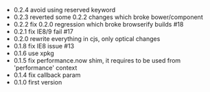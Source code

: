 - 0.2.4 avoid using reserved keyword
- 0.2.3 reverted some 0.2.2 changes which broke bower/component
- 0.2.2 fix 0.2.0 regression which broke browserify builds #18
- 0.2.1 fix IE8/9 fail #17
- 0.2.0 rewrite everything in cjs, only optical changes
- 0.1.8 fix IE8 issue #13
- 0.1.6 use xpkg
- 0.1.5 fix performance.now shim, it requires to be used from 'performance' context
- 0.1.4 fix callback param
- 0.1.0 first version
